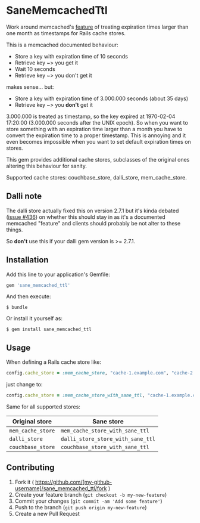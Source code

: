 # SaneMemcachedTtl

Work around memcached's [feature](https://code.google.com/p/memcached/wiki/NewProgramming#Expiration) of treating expiration times larger than one month as timestamps for Rails cache stores.

This is a memcached documented behaviour:

* Store a key with expiration time of 10 seconds
* Retrieve key ~> you get it
* Wait 10 seconds
* Retrieve key ~> you don't get it

makes sense... but:

* Store a key with expiration time of 3.000.000 seconds (about 35 days)
* Retrieve key ~> you **don't** get it

3.000.000 is treated as timestamp, so the key expired at 1970-02-04 17:20:00 (3.000.000 seconds after the UNIX epoch). So when you want to store something with an expiration time larger than a month you have to convert the expiration time to a proper timestamp. This is annoying and it even becomes impossible when you want to set default expiration times on stores.

This gem provides additional cache stores, subclasses of the original ones altering this behaviour for sanity.

Supported cache stores: couchbase_store, dalli_store, mem_cache_store.

## Dalli note

The dalli store actually fixed this on version 2.7.1 but it's kinda debated ([issue #436](https://github.com/mperham/dalli/issues/436)) on whether this should stay in as it's a documented memcached "feature" and clients should probably be not alter to these things.

So **don't** use this if your dalli gem version is >= 2.7.1.

## Installation

Add this line to your application's Gemfile:

```ruby
gem 'sane_memcached_ttl'
```

And then execute:

    $ bundle

Or install it yourself as:

    $ gem install sane_memcached_ttl

## Usage

When defining a Rails cache store like:

```ruby
config.cache_store = :mem_cache_store, "cache-1.example.com", "cache-2.example.com"
```

just change to:

```ruby
config.cache_store = :mem_cache_store_with_sane_ttl, "cache-1.example.com", "cache-2.example.com"
```

Same for all supported stores:

| Original store    | Sane store                        |
| ----------------- | --------------------------------- |
| `mem_cache_store` | `mem_cache_store_with_sane_ttl`   |
| `dalli_store`     | `dalli_store_store_with_sane_ttl` |
| `couchbase_store` | `couchbase_store_with_sane_ttl`   |

## Contributing

1. Fork it ( https://github.com/[my-github-username]/sane_memcached_ttl/fork )
2. Create your feature branch (`git checkout -b my-new-feature`)
3. Commit your changes (`git commit -am 'Add some feature'`)
4. Push to the branch (`git push origin my-new-feature`)
5. Create a new Pull Request
